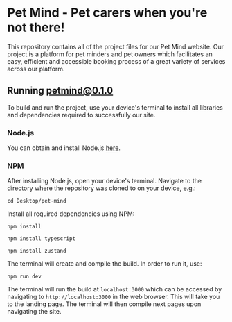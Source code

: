 
# Pet Mind - Pet carers when you're not there!
This repository contains all of the project files for our Pet Mind website. Our project is a platform for pet minders and pet owners which facilitates an easy, efficient and accessible booking process of a great variety of services across our platform.
## Running petmind@0.1.0
To build and run the project, use your device's terminal to install all libraries and dependencies required to successfully our site.
### Node.js
You can obtain and install Node.js [here](https://nodejs.org/en).
### NPM
After installing Node.js, open your device's terminal. Navigate to the directory where the repository was cloned to on your device, e.g.:
```
cd Desktop/pet-mind
```
Install all required dependencies using NPM:
```
npm install
```
```
npm install typescript
```
```
npm install zustand
```
The terminal will create and compile the build. In order to run it, use:
```
npm run dev
```
The terminal will run the build at `localhost:3000` which can be accessed by navigating to `http://localhost:3000` in the web browser. This will take you to the landing page. The terminal will then compile next pages upon navigating the site.

